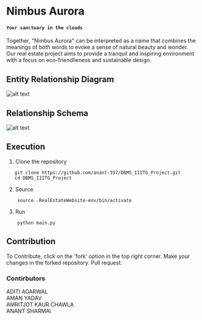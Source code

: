 # **Nimbus Aurora**
#### **`Your sanctuary in the clouds`**
Together, "Nimbus Aurora" can be interpreted as a name that combines the meanings of both words to evoke a sense of natural beauty and wonder. Our real estate project aims to provide a tranquil and inspiring environment with a focus on eco-friendlieness and sustainable design.

## Entity Relationship Diagram

![alt text](https://github.com/anant-357/DBMS_IIITG_Project/blob/main/documentation/ER.png?raw=true)


## Relationship Schema

![alt text](https://github.com/anant-357/DBMS_IIITG_Project/blob/main/documentation/RS.png?raw=true)

## Execution
1. Clone the repository
```
   git clone https://github.com/anant-357/DBMS_IIITG_Project.git
   cd DBMS_IIITG_Project
```
   
2. Source
``` 
    source .RealEstateWebsite-env/bin/activate 
```
3. Run
``` 
    python main.py 
```

## Contribution
To Contribute, click on the 'fork' option in the top right corner.
Make your changes in the forked repository.
Pull request.

### Contirbutors
  ADITI AGARWAL\
  AMAN YADAV\
  AMRITJOT KAUR CHAWLA\
  ANANT SHARMA\
